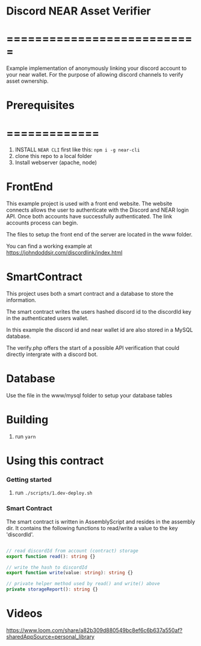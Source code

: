 # Discord NEAR Asset Verifier
# ===========================
Example implementation of anonymously linking your discord account to your near
wallet. For the purpose of allowing discord channels to verify asset ownership.

[near-contract-standards]: https://github.com/near/near-sdk-rs/tree/master/near-contract-standards

# Prerequisites
# =============
1. INSTALL `NEAR CLI` first like this: `npm i -g near-cli`
2. clone this repo to a local folder
3. Install webserver (apache, node)

# FrontEnd
This example project is used with a front end website. 
The website connects allows the user to authenticate with the Discord and NEAR login API.
Once both accounts have successfully authenticated. The link accounts
process can begin.

The files to setup the front end of the server are located in the www folder.

You can find a working example at 
https://johndoddsjr.com/discordlink/index.html 


# SmartContract 
This project uses both a smart contract and a database to store the information. 

The smart contract writes the users hashed discord id to the discordId key in the authenticated users wallet.

In this example the discord id and near wallet id are also stored in a MySQL database. 

The verify.php offers the start of a possible API verification that could directly intergrate with a discord bot. 

# Database
Use the file in the www/mysql folder to setup your database tables


# Building
1. run `yarn`


# Using this contract
### Getting started
1. run `./scripts/1.dev-deploy.sh`

### Smart Contract
The smart contract is written in AssemblyScript and resides in the assembly dir.
It contains the following functions to read/write a value to the key 'discordId'.

```ts

// read discordId from account (contract) storage
export function read(): string {}

// write the hash to discordId
export function write(value: string): string {}

// private helper method used by read() and write() above
private storageReport(): string {}
```

# Videos
https://www.loom.com/share/a82b309d880549bc8ef6c6b637a550af?sharedAppSource=personal_library
